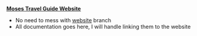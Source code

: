 **[Moses Travel Guide Website](https://potatofishes.github.io/MosesTravelGuide/)**
* No need to mess with [website](https://potatofishes.github.io/MosesTravelGuide/) branch
* All documentation goes here, I will handle linking them to the website
